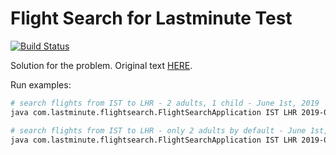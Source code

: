 # Flight Search for Lastminute Test

[![Build Status](https://travis-ci.com/vitongos/lastminute-flight-search.svg?branch=master)](https://travis-ci.com/vitongos/lastminute-flight-search)

Solution for the problem. Original text [HERE](TEXT.md).

Run examples:

```bash
# search flights from IST to LHR - 2 adults, 1 child - June 1st, 2019
java com.lastminute.flightsearch.FlightSearchApplication IST LHR 2019-06-01 2 1 0

# search flights from IST to LHR - only 2 adults by default - June 1st, 2019
java com.lastminute.flightsearch.FlightSearchApplication IST LHR 2019-06-01
```

